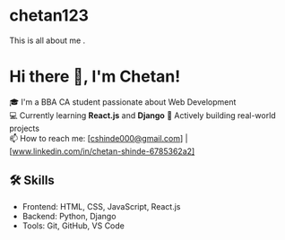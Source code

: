 # chetan123
This is all about me . 

# Hi there 👋, I'm Chetan!

🎓 I'm a BBA CA student passionate about Web Development  
💻 Currently learning **React.js** and **Django**
🚀 Actively building real-world projects  
📫 How to reach me: [cshinde000@gmail.com] | [www.linkedin.com/in/chetan-shinde-6785362a2]

## 🛠️ Skills
- Frontend: HTML, CSS, JavaScript, React.js
- Backend: Python, Django
- Tools: Git, GitHub, VS Code


